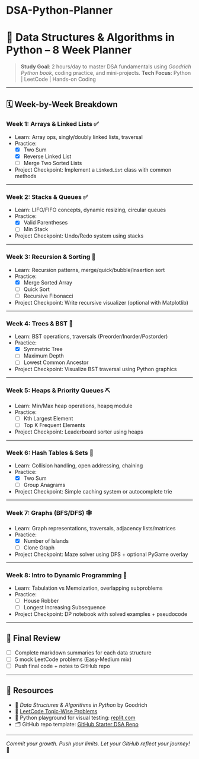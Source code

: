 # DSA-Python-Planner
# 📘 Data Structures & Algorithms in Python – 8 Week Planner

> **Study Goal**: 2 hours/day to master DSA fundamentals using *Goodrich Python book*, coding practice, and mini-projects.
> **Tech Focus**: Python | LeetCode | Hands-on Coding

---

## 🗓️ Week-by-Week Breakdown

### Week 1: Arrays & Linked Lists ✅
- Learn: Array ops, singly/doubly linked lists, traversal
- Practice: 
  - [x] Two Sum  
  - [x] Reverse Linked List  
  - [ ] Merge Two Sorted Lists
- Project Checkpoint: Implement a `LinkedList` class with common methods

---

### Week 2: Stacks & Queues ✅
- Learn: LIFO/FIFO concepts, dynamic resizing, circular queues
- Practice: 
  - [x] Valid Parentheses  
  - [ ] Min Stack  
- Project Checkpoint: Undo/Redo system using stacks

---

### Week 3: Recursion & Sorting 🔄
- Learn: Recursion patterns, merge/quick/bubble/insertion sort
- Practice:
  - [x] Merge Sorted Array  
  - [ ] Quick Sort  
  - [ ] Recursive Fibonacci
- Project Checkpoint: Write recursive visualizer (optional with Matplotlib)

---

### Week 4: Trees & BST 🌲
- Learn: BST operations, traversals (Preorder/Inorder/Postorder)
- Practice:
  - [x] Symmetric Tree  
  - [ ] Maximum Depth  
  - [ ] Lowest Common Ancestor
- Project Checkpoint: Visualize BST traversal using Python graphics

---

### Week 5: Heaps & Priority Queues ⛏️
- Learn: Min/Max heap operations, heapq module
- Practice:
  - [ ] Kth Largest Element  
  - [ ] Top K Frequent Elements  
- Project Checkpoint: Leaderboard sorter using heaps

---

### Week 6: Hash Tables & Sets 🔎
- Learn: Collision handling, open addressing, chaining
- Practice:
  - [x] Two Sum  
  - [ ] Group Anagrams  
- Project Checkpoint: Simple caching system or autocomplete trie

---

### Week 7: Graphs (BFS/DFS) 🕸️
- Learn: Graph representations, traversals, adjacency lists/matrices
- Practice:
  - [x] Number of Islands  
  - [ ] Clone Graph  
- Project Checkpoint: Maze solver using DFS + optional PyGame overlay

---

### Week 8: Intro to Dynamic Programming 🧠
- Learn: Tabulation vs Memoization, overlapping subproblems
- Practice:
  - [ ] House Robber  
  - [ ] Longest Increasing Subsequence  
- Project Checkpoint: DP notebook with solved examples + pseudocode

---

## 🎯 Final Review
- [ ] Complete markdown summaries for each data structure
- [ ] 5 mock LeetCode problems (Easy-Medium mix)
- [ ] Push final code + notes to GitHub repo

---

## 🔗 Resources
- 📖 *Data Structures & Algorithms in Python* by Goodrich  
- 🧠 [LeetCode Topic-Wise Problems](https://leetcode.com/problemset/all/)  
- 🧪 Python playground for visual testing: [replit.com](https://replit.com)  
- 🗂️ GitHub repo template: [GitHub Starter DSA Repo](https://github.com)

---

*Commit your growth. Push your limits. Let your GitHub reflect your journey!* 🚀
